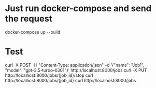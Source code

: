 # Just run docker-compose and send the request 
docker-compose up --build

# Test
curl -X POST -H "Content-Type: application/json" -d '{"name": "Job1", "model": "gpt-3.5-turbo-0301"}' http://localhost:8000/jobs
curl -X PUT http://localhost:8000/jobs/{job_id}/stop
curl http://localhost:8000/jobs/{job_id}
curl http://localhost:8000/jobs

